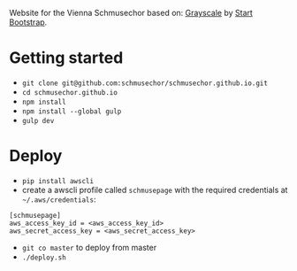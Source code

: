 Website for the Vienna Schmusechor
based on:  [Grayscale](http://startbootstrap.com/template-overviews/grayscale/) by [Start Bootstrap](http://startbootstrap.com/).

Getting started
===============
- `git clone git@github.com:schmusechor/schmusechor.github.io.git`
- `cd schmusechor.github.io`
- `npm install`
- `npm install --global gulp`
- `gulp dev`

Deploy
======
- `pip install awscli`
- create a awscli profile called `schmusepage` with the required credentials at `~/.aws/credentials`:
```
[schmusepage]
aws_access_key_id = <aws_access_key_id>
aws_secret_access_key = <aws_secret_access_key>
```

- `git co master` to deploy from master
- `./deploy.sh`

